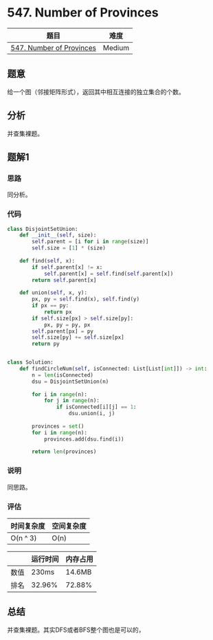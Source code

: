# 547. Number of Provinces

| 题目 | 难度 |
| ---- | ---- |
| [547. Number of Provinces](https://leetcode.com/problems/number-of-provinces/) | Medium |

## 题意

给一个图（邻接矩阵形式），返回其中相互连接的独立集合的个数。

## 分析

并查集裸题。

## 题解1

### 思路

同分析。

### 代码

```python
class DisjointSetUnion:
    def __init__(self, size):
        self.parent = [i for i in range(size)]
        self.size = [1] * (size)
    
    def find(self, x):
        if self.parent[x] != x:
            self.parent[x] = self.find(self.parent[x])
        return self.parent[x]
    
    def union(self, x, y):
        px, py = self.find(x), self.find(y)
        if px == py:
            return px
        if self.size[px] > self.size[py]:
            px, py = py, px
        self.parent[px] = py
        self.size[py] += self.size[px]
        return py


class Solution:
    def findCircleNum(self, isConnected: List[List[int]]) -> int:
        n = len(isConnected)
        dsu = DisjointSetUnion(n)
        
        for i in range(n):
            for j in range(n):
                if isConnected[i][j] == 1:
                    dsu.union(i, j)
        
        provinces = set()
        for i in range(n):
            provinces.add(dsu.find(i))
        
        return len(provinces)
```

### 说明

同思路。

### 评估

| 时间复杂度 | 空间复杂度 |
| ---- | ---- |
| O(n ^ 3) | O(n) |

| | 运行时间 | 内存占用 |
| ---- | ---- | ---- |
| 数值 | 230ms | 14.6MB |
| 排名 | 32.96% | 72.88% |

## 总结

并查集裸题。其实DFS或者BFS整个图也是可以的，
